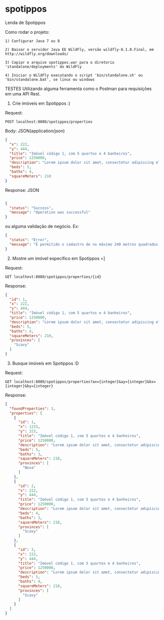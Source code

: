 # spotippos
Lenda de Spotippos


Como rodar o projeto:

```
1) Configurar Java 7 ou 8

2) Baixar o servidor Java EE WildFly, versão wildfly-8.1.0.Final, em http://wildfly.org/downloads/

3) Copiar o arquivo spotippos.war para o diretorio 'standalone/deployments' do WildFly

4) Iniciar o WildFly executando o script 'bin/standalone.sh' ou 'bin/standalone.bat', se linux ou windows
```

TESTES
Utilizando alguma ferramenta como o Postman para requisições em uma API Rest.

1. Crie imóveis em Spotippos :)

Request:

```
POST localhost:8080/spotippos/properties
```

Body: JSON(application/json)

```json
{
  "x": 222,
  "y": 444,
  "title": "Imóvel código 1, com 5 quartos e 4 banheiros",
  "price": 1250000,
  "description": "Lorem ipsum dolor sit amet, consectetur adipiscing elit.",
  "beds": 5,
  "baths": 4,
  "squareMeters": 210
}
```

Response: JSON

```json

{
  "status": "Success",
  "message": "Operation was successful"
}
```

ou alguma validação de negócio. 
Ex:

```json
{
  "status": "Error",
  "message": "É permitido o cadastro de no máximo 240 metros quadrados, e no mínimo 20"
}
```

2. Mostre um imóvel específico em Spotippos =]

Request:

```
GET localhost:8080/spotippos/properties/{id}
```

Response:

```json
{
  "id": 1,
  "x": 222,
  "y": 444,
  "title": "Imóvel código 1, com 5 quartos e 4 banheiros",
  "price": 1250000,
  "description": "Lorem ipsum dolor sit amet, consectetur adipiscing elit.",
  "beds": 5,
  "baths": 4,
  "squareMeters": 210,
  "provinces": [
    "Scavy"
  ]
}

```

3. Busque imóveis em Spotippos :D

Request:

```
GET localhost:8080/spotippos/properties?ax={integer}&ay={integer}&bx={integer}&by={integer}
```

Response:

```json
{
  "foundProperties": 3,
  "properties": [
    {
      "id": 1,
      "x": 1233,
      "y": 323,
      "title": "Imóvel código 1, com 5 quartos e 4 banheiros",
      "price": 1250000,
      "description": "Lorem ipsum dolor sit amet, consectetur adipiscing elit.",
      "beds": 5,
      "baths": 3,
      "squareMeters": 210,
      "provinces": [
        "Nova"
      ]
    },
    {
      "id": 2,
      "x": 222,
      "y": 444,
      "title": "Imóvel código 1, com 5 quartos e 4 banheiros",
      "price": 1250000,
      "description": "Lorem ipsum dolor sit amet, consectetur adipiscing elit.",
      "beds": 4,
      "baths": 3,
      "squareMeters": 210,
      "provinces": [
        "Scavy"
      ]
    },
    {
      "id": 3,
      "x": 222,
      "y": 444,
      "title": "Imóvel código 1, com 5 quartos e 4 banheiros",
      "price": 1250000,
      "description": "Lorem ipsum dolor sit amet, consectetur adipiscing elit.",
      "beds": 5,
      "baths": 4,
      "squareMeters": 210,
      "provinces": [
        "Scavy"
      ]
    }
  ]
}
```

